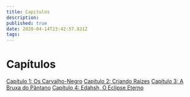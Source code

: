 ```yaml
---
title: Capitulos
description: 
published: true
date: 2020-04-14T23:42:57.831Z
tags: 
---
```


<!-- SUBTITLE: Visao geral dos arcos da história -->

# Capítulos
[Capítulo 1: Os Carvalho-Negro](http://localhost/capitulos/capitulo-1-os-carvalho-negro#capitulo-1-os-carvalho-negro)
[Capítulo 2: Criando Raízes](http://localhost/capitulos/capitulo-2-criando-raizes#capitulo-2-criando-raizes)
[Capítulo 3: A Bruxa do Pântano](http://localhost/capitulos/capitulo-3-a-bruxa-do-pantano#capitulo-3-a-bruxa-do-pantano)
[Capítulo 4: Edahsh, O Eclipse Eterno](http://localhost/capitulos/capitulo-4-edahsh-o-eclipse-eterno#capitulo-4-edahsh-o-eclipse-eterno)
